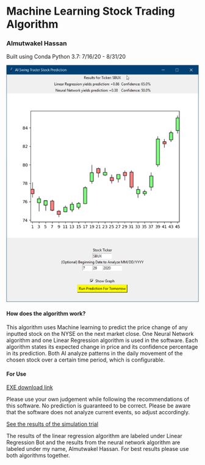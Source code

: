 # Machine Learning Stock Trading Algorithm 
<h3> Almutwakel Hassan </h3>

Built using Conda Python 3.7: 7/16/20 - 8/31/20

![Screenshot](screenshots/window.png)

<h4> How does the algorithm work? </h4>

This algorithm uses Machine learning to predict the price change of any inputted stock on the NYSE on the next market close. One Neural Network algorithm and one Linear Regression algorithm is used in the software. Each algorithm states its expected change in price and its confidence percentage in its prediction. Both AI analyze patterns in the daily movement of the chosen stock over a certain time period, which is configurable.

<h4> For Use </h4>

[EXE download link](https://drive.google.com/file/d/1Hz4t8kmb-jbGGpnWs4F87IMavNzYVYyb/view?usp=sharing)

Please use your own judgement while following the recommendations of this software. No prediction is guaranteed to be correct. Please be aware that the software does not analyze current events, so adjust accordingly.

[See the results of the simulation trial](https://www.marketwatch.com/game/stock-predictor-experiment)

The results of the linear regression algorithm are labeled under Linear Regression Bot and the results from the neural network algorithm are labeled under my name, Almutwakel Hassan. For best results please use both algorithms together.
